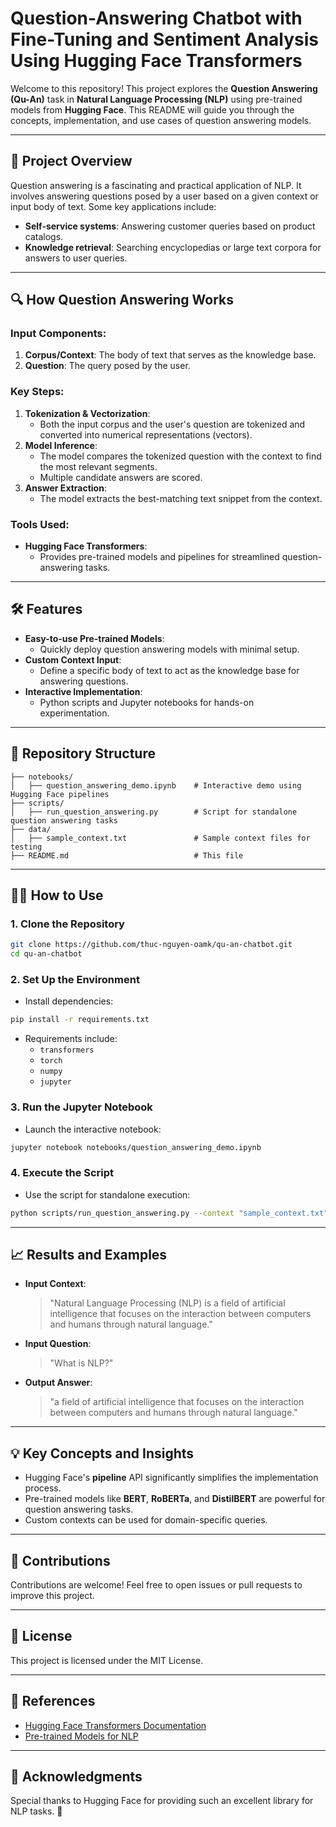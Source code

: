 # Question-Answering Chatbot with Fine-Tuning and Sentiment Analysis Using Hugging Face Transformers

Welcome to this repository! This project explores the **Question Answering (Qu-An)** task in **Natural Language Processing (NLP)** using pre-trained models from **Hugging Face**. This README will guide you through the concepts, implementation, and use cases of question answering models.

---

## 🚀 Project Overview

Question answering is a fascinating and practical application of NLP. It involves answering questions posed by a user based on a given context or input body of text. Some key applications include:

- **Self-service systems**: Answering customer queries based on product catalogs.
- **Knowledge retrieval**: Searching encyclopedias or large text corpora for answers to user queries.

---

## 🔍 How Question Answering Works

### Input Components:
1. **Corpus/Context**: The body of text that serves as the knowledge base.
2. **Question**: The query posed by the user.

### Key Steps:
1. **Tokenization & Vectorization**: 
   - Both the input corpus and the user's question are tokenized and converted into numerical representations (vectors).
2. **Model Inference**:
   - The model compares the tokenized question with the context to find the most relevant segments.
   - Multiple candidate answers are scored.
3. **Answer Extraction**:
   - The model extracts the best-matching text snippet from the context.

### Tools Used:
- **Hugging Face Transformers**:
  - Provides pre-trained models and pipelines for streamlined question-answering tasks.

---

## 🛠️ Features

- **Easy-to-use Pre-trained Models**:
  - Quickly deploy question answering models with minimal setup.
- **Custom Context Input**:
  - Define a specific body of text to act as the knowledge base for answering questions.
- **Interactive Implementation**:
  - Python scripts and Jupyter notebooks for hands-on experimentation.

---

## 📂 Repository Structure

```
├── notebooks/
│   ├── question_answering_demo.ipynb    # Interactive demo using Hugging Face pipelines
├── scripts/
│   ├── run_question_answering.py        # Script for standalone question answering tasks
├── data/
│   ├── sample_context.txt               # Sample context files for testing
├── README.md                            # This file
```

---

## 🧑‍💻 How to Use

### 1. Clone the Repository
```bash
git clone https://github.com/thuc-nguyen-oamk/qu-an-chatbot.git
cd qu-an-chatbot
```

### 2. Set Up the Environment
- Install dependencies:
```bash
pip install -r requirements.txt
```
- Requirements include:
  - `transformers`
  - `torch`
  - `numpy`
  - `jupyter`

### 3. Run the Jupyter Notebook
- Launch the interactive notebook:
```bash
jupyter notebook notebooks/question_answering_demo.ipynb
```

### 4. Execute the Script
- Use the script for standalone execution:
```bash
python scripts/run_question_answering.py --context "sample_context.txt" --question "What is NLP?"
```

---

## 📈 Results and Examples

- **Input Context**: 
  > "Natural Language Processing (NLP) is a field of artificial intelligence that focuses on the interaction between computers and humans through natural language."
- **Input Question**:
  > "What is NLP?"
- **Output Answer**:
  > "a field of artificial intelligence that focuses on the interaction between computers and humans through natural language."

---

## 💡 Key Concepts and Insights

- Hugging Face's **pipeline** API significantly simplifies the implementation process.
- Pre-trained models like **BERT**, **RoBERTa**, and **DistilBERT** are powerful for question answering tasks.
- Custom contexts can be used for domain-specific queries.

---

## 🤝 Contributions

Contributions are welcome! Feel free to open issues or pull requests to improve this project.

---

## 📄 License

This project is licensed under the MIT License.

---

## 🔗 References

- [Hugging Face Transformers Documentation](https://huggingface.co/docs/transformers/)
- [Pre-trained Models for NLP](https://huggingface.co/models)

---

## 🌟 Acknowledgments

Special thanks to Hugging Face for providing such an excellent library for NLP tasks. 🎉
